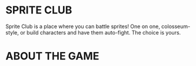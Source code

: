 # SPRITE CLUB

Sprite Club is a place where you can battle sprites! One on one, colosseum-style, or build characters and have them auto-fight. The choice is yours. 

# ABOUT THE GAME
